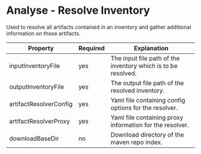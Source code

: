 # Analyse - Resolve Inventory

Used to resolve all artifacts contained in an inventory and gather additional information on those
artifacts.

| Property               | Required | Explanation                                                   |
|------------------------|----------|---------------------------------------------------------------|
| inputInventoryFile     | yes      | The input file path of the inventory which is to be resolved. |
| outputInventoryFile    | yes      | The output file path of the resolved inventory.               |
| artifactResolverConfig | yes      | Yaml file containing config options for the resolver.         |
| artifactResolverProxy  | yes      | Yaml file containing proxy information for the resolver.      |
| downloadBaseDir        | no       | Download directory of the maven repo index.                   |
